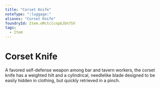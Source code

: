 ```yaml
---
title: "Corset Knife"
noteType: ":luggage:"
aliases: "Corset Knife"
foundryId: Item.oMctclcnpbJbh7SV
tags:
  - Item
---
```


# Corset Knife

A favored self-defense weapon among bar and tavern workers, the corset knife has a weighted hilt and a cylindrical, needlelike blade designed to be easily hidden in clothing, but quickly retrieved in a pinch.
